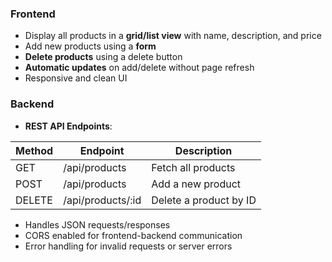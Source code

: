 ### Frontend

- Display all products in a **grid/list view** with name, description, and price  
- Add new products using a **form**  
- **Delete products** using a delete button  
- **Automatic updates** on add/delete without page refresh  
- Responsive and clean UI

### Backend

- **REST API Endpoints**:

| Method | Endpoint                  | Description                     |
|--------|---------------------------|---------------------------------|
| GET    | /api/products             | Fetch all products              |
| POST   | /api/products             | Add a new product               |
| DELETE | /api/products/:id         | Delete a product by ID          |

- Handles JSON requests/responses  
- CORS enabled for frontend-backend communication  
- Error handling for invalid requests or server errors  